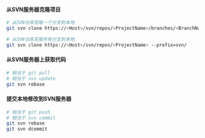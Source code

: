 
#### 从SVN服务器克隆项目

```bash
# 从SVN仓库克隆一个分支到本地
git svn clone https://<Host>/svn/repos/<ProjectName>/branches/<BranchName> --prefix=svn/

# 从SVN仓库克隆所有分支到本地
git svn clone https://<Host>/svn/repos/<ProjectName> --prefix=svn/
```

#### 从SVN服务器上获取代码

```bash
# 相当于 git pull
# 相当于 svn update
git svn rebase
```

#### 提交本地修改到SVN服务器

```bash
# 相当于 git push
# 相当于 svn commit
git svn rebase
git svn dcommit
```
